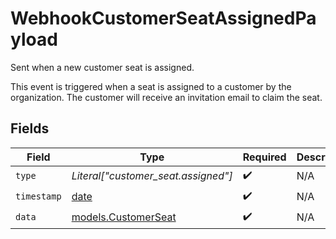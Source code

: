 # WebhookCustomerSeatAssignedPayload

Sent when a new customer seat is assigned.

This event is triggered when a seat is assigned to a customer by the organization.
The customer will receive an invitation email to claim the seat.


## Fields

| Field                                                                | Type                                                                 | Required                                                             | Description                                                          | Example                                                              |
| -------------------------------------------------------------------- | -------------------------------------------------------------------- | -------------------------------------------------------------------- | -------------------------------------------------------------------- | -------------------------------------------------------------------- |
| `type`                                                               | *Literal["customer_seat.assigned"]*                                  | :heavy_check_mark:                                                   | N/A                                                                  | customer_seat.assigned                                               |
| `timestamp`                                                          | [date](https://docs.python.org/3/library/datetime.html#date-objects) | :heavy_check_mark:                                                   | N/A                                                                  |                                                                      |
| `data`                                                               | [models.CustomerSeat](../models/customerseat.md)                     | :heavy_check_mark:                                                   | N/A                                                                  |                                                                      |
